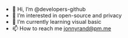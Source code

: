 - 👋 Hi, I’m @developers-github
- 👀 I’m interested in open-source and privacy
- 🌱 I’m currently learning visual basic
- 📫 How to reach me jonnyrand@pm.me

<!---
developers-github/developers-github is a ✨ special ✨ repository because its `README.md` (this file) appears on your GitHub profile.
You can click the Preview link to take a look at your changes.
--->
